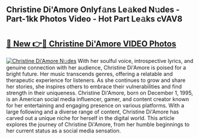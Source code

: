 ## Christine Di'Amore Onlyf𝚊ns Le𝚊ked N𝚞des - Part-1kk Photos Video - Hot Part Le𝚊ks cVAV8

# <h2><a href="http://ac32982.deff.icu/?id=Christine+Di%27Amore">🔗 New 👉🔴 Christine Di'Amore VIDEO Photos</a></h2>

[![Christine Di'Amore N𝚞des](https://i.imgur.com/rIISA9y.gif)](http://ac32982.deff.icu/?id=Christine+Di%27Amore)
With her soulful voice, introspective lyrics, and genuine connection with her audience, Christine Di'Amore is poised for a bright future. Her music transcends genres, offering a relatable and therapeutic experience for listeners. As she continues to grow and share her stories, she inspires others to embrace their vulnerabilities and find strength in their uniqueness. Christine Di'Amore, born on December 1, 1995, is an American social media influencer, gamer, and content creator known for her entertaining and engaging presence on various platforms. With a large following and a diverse range of content, Christine Di'Amore has carved out a unique niche for herself in the digital world. This article explores the journey of Christine Di'Amore, from her humble beginnings to her current status as a social media sensation.
